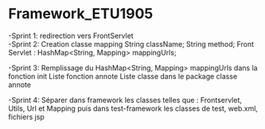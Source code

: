 # Framework_ETU1905
 
-Sprint 1:
redirection vers FrontServlet   
-Sprint 2:
Creation classe mapping 
    String className;
    String method;
Front Servlet :
    HashMap<String, Mapping> mappingUrls;  
    
-Sprint 3:
    Remplissage du  HashMap<String, Mapping> mappingUrls dans la fonction init
    Liste fonction annote
    Liste classe dans le package classe annote
    
-Sprint 4:
    Séparer dans framework les classes telles que : Frontservlet, Utils, Url et Mapping puis dans test-framework les classes de test, web.xml, fichiers jsp